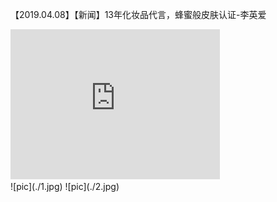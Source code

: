【2019.04.08】【新闻】13年化妆品代言，蜂蜜般皮肤认证-李英爱         
<div class="embed-container">
  <iframe
      src="https://video.h5.weibo.cn/1034:4359661735067020/4359662646217664"
      width="335"
      height="240"
      frameborder="0"
      allowfullscreen="">
  </iframe>
</div>         
![pic](./1.jpg)       
![pic](./2.jpg)      


